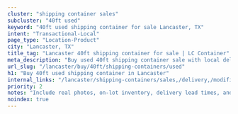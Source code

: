 ```yaml
---
cluster: "shipping container sales"
subcluster: "40ft used"
keyword: "40ft used shipping container for sale Lancaster, TX"
intent: "Transactional-Local"
page_type: "Location-Product"
city: "Lancaster, TX"
title_tag: "Lancaster 40ft shipping container for sale | LC Container"
meta_description: "Buy used 40ft shipping container sale with local delivery in Lancaster, TX. LC Container — local Since 2003. Request a fast quote today."
url_slug: "/lancaster/buy/40ft/shipping-containers/used"
h1: "Buy 40ft used shipping container in Lancaster"
internal_links: "/lancaster/shipping-containers/sales,/delivery,/modifications"
priority: 2
notes: "Include real photos, on-lot inventory, delivery lead times, and financing info."
noindex: true
---
```


<!-- TODO: Add unique city/inventory copy, images, and internal links here. -->
